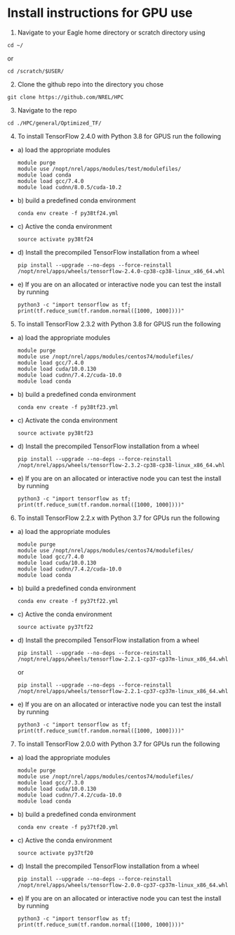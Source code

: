 # Install instructions for GPU use

1. Navigate to your Eagle home directory or scratch directory using
```
cd ~/
```
or
```
cd /scratch/$USER/
```
2. Clone the github repo into the directory you chose
```
git clone https://github.com/NREL/HPC
```
3. Navigate to the repo
```
cd ./HPC/general/Optimized_TF/
```

4. To install TensorFlow 2.4.0 with Python 3.8 for GPUS run the following

  * a) load the appropriate modules
      ```
      module purge
      module use /nopt/nrel/apps/modules/test/modulefiles/
      module load conda
      module load gcc/7.4.0
      module load cudnn/8.0.5/cuda-10.2
      ```
  * b) build a predefined conda environment
      ```
      conda env create -f py38tf24.yml
      ```
  * c) Active the conda environment
      ```
      source activate py38tf24
      ```
  * d) Install the precompiled TensorFlow installation from a wheel
      ```
      pip install --upgrade --no-deps --force-reinstall /nopt/nrel/apps/wheels/tensorflow-2.4.0-cp38-cp38-linux_x86_64.whl
      ```
  * e) If you are on an allocated or interactive node you can test the install by running
      ```
      python3 -c "import tensorflow as tf; print(tf.reduce_sum(tf.random.normal([1000, 1000])))"
      ```

5. To install TensorFlow 2.3.2 with Python 3.8 for GPUS run the following

  * a) load the appropriate modules
      ```
      module purge
      module use /nopt/nrel/apps/modules/centos74/modulefiles/
      module load gcc/7.4.0
      module load cuda/10.0.130
      module load cudnn/7.4.2/cuda-10.0
      module load conda
      ```
  * b) build a predefined conda environment
      ```
      conda env create -f py38tf23.yml
      ```
  * c) Activate the conda environment
      ```
      source activate py38tf23
      ```
  * d) Install the precompiled TensorFlow installation from a wheel
      ```
      pip install --upgrade --no-deps --force-reinstall /nopt/nrel/apps/wheels/tensorflow-2.3.2-cp38-cp38-linux_x86_64.whl
      ```
  * e) If you are on an allocated or interactive node you can test the install by running
      ```
      python3 -c "import tensorflow as tf; print(tf.reduce_sum(tf.random.normal([1000, 1000])))"
      ```

6. To install TensorFlow 2.2.x with Python 3.7 for GPUs run the following

  * a) load the appropriate modules
      ```
      module purge
      module use /nopt/nrel/apps/modules/centos74/modulefiles/
      module load gcc/7.4.0
      module load cuda/10.0.130
      module load cudnn/7.4.2/cuda-10.0
      module load conda
      ```
  * b) build a predefined conda environment
      ```
      conda env create -f py37tf22.yml
      ```
  * c)  Active the conda environment
      ```
      source activate py37tf22
      ```
  * d) Install the precompiled TensorFlow installation from a wheel
      ```
      pip install --upgrade --no-deps --force-reinstall /nopt/nrel/apps/wheels/tensorflow-2.2.1-cp37-cp37m-linux_x86_64.whl
      ```
      or
      ```
      pip install --upgrade --no-deps --force-reinstall /nopt/nrel/apps/wheels/tensorflow-2.2.1-cp37-cp37m-linux_x86_64.whl
      ```
  * e) If you are on an allocated or interactive node you can test the install by running
      ```
      python3 -c "import tensorflow as tf; print(tf.reduce_sum(tf.random.normal([1000, 1000])))"
      ```

7. To install TensorFlow 2.0.0 with Python 3.7 for GPUs run the following

  * a) load the appropriate modules
      ```
      module purge
      module use /nopt/nrel/apps/modules/centos74/modulefiles/
      module load gcc/7.3.0
      module load cuda/10.0.130
      module load cudnn/7.4.2/cuda-10.0
      module load conda
      ```
  * b) build a predefined conda environment
      ```
      conda env create -f py37tf20.yml
      ```
  * c)  Active the conda environment
      ```
      source activate py37tf20
      ```
  * d) Install the precompiled TensorFlow installation from a wheel
      ```
      pip install --upgrade --no-deps --force-reinstall /nopt/nrel/apps/wheels/tensorflow-2.0.0-cp37-cp37m-linux_x86_64.whl
      ```

  * e) If you are on an allocated or interactive node you can test the install by running
      ```
      python3 -c "import tensorflow as tf; print(tf.reduce_sum(tf.random.normal([1000, 1000])))"
      ```
